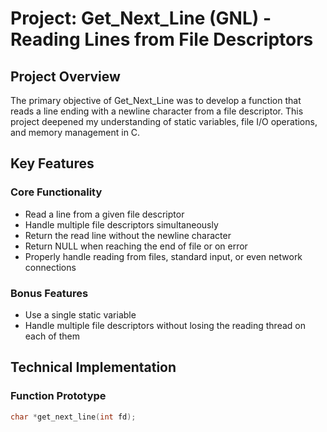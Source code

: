 # Project: Get_Next_Line (GNL) - Reading Lines from File Descriptors

## Project Overview

The primary objective of Get_Next_Line was to develop a function that reads a line ending with a newline character from a file descriptor. This project deepened my understanding of static variables, file I/O operations, and memory management in C.

## Key Features

### Core Functionality

- Read a line from a given file descriptor
- Handle multiple file descriptors simultaneously
- Return the read line without the newline character
- Return NULL when reaching the end of file or on error
- Properly handle reading from files, standard input, or even network connections

### Bonus Features

- Use a single static variable
- Handle multiple file descriptors without losing the reading thread on each of them

## Technical Implementation

### Function Prototype

```c
char *get_next_line(int fd);
